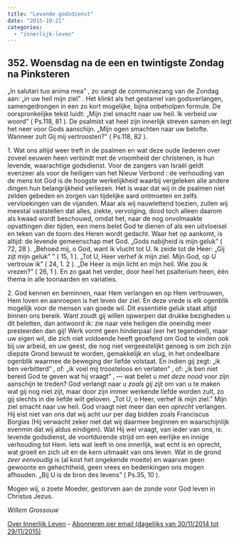 ```yaml
---
title: "Levende godsdienst"
date: "2015-10-21"
categories: 
  - "innerlijk-leven"
---
```


## 352\. Woensdag na de een en twintigste Zondag na Pinksteren

„In salutari tuo anima mea” , zo vangt de communiezang van de Zondag aan: „in uw heil mijn ziel” . Het klinkt als het gestamel van godsverlangen, samengedrongen in een zo kort mogelijke, bijna onbeholpen formule. De oorspronkelijke tekst luidt: „Mijn ziel smacht naar uw heil. Ik verbeid uw woord” ( Ps.118, 81 ). De psalmist vat heel zijn innerlijk streven samen en legt het neer voor Gods aanschijn. „Mijn ogen smachten naar uw belofte. Wanneer zult Gij mij vertroosten?” ( Ps.118, 82 ).

1\. Wat ons altijd weer treft in de psalmen en wat deze oude liederen over zoveel eeuwen heen verbindt met de vroomheid der christenen, is hun levende, waarachtige godsdienst. Voor de zangers van Israël geldt evenzeer als voor de heiligen van het Nieuw Verbond : de verhouding van de mens tot God is de hoogste werkelijkheid waarbij vergeleken alle andere dingen hun belangrijkheid verliezen. Het is waar dat wij in de psalmen niet zelden gebeden en zorgen van tijdelijke aard ontmoeten en zelfs vervloekingen van de vijanden. Maar als wij nauwlettend toezien, zullen wij meestal vaststellen dat alles, ziekte, vervolging, dood toch alleen daarom als kwaad wordt beschouwd, omdat het, naar de nog onvolmaakte opvattingen dier tijden, een mens belet God te dienen of als een uitvloeisel en teken van de toorn des Heren wordt gedacht. Waar het op aankomt, is altijd: de levende gemeenschap met God. „Gods nabijheid is mijn geluk” ( 72, 28 ). „Behoed mij, o God, want ik vlucht tot U. Ik zeide tot de Heer: „Gij zijt mijn geluk” ” ( 15, 1 ). „Tot U, Heer verhef ik mijn ziel. Mijn God, op U vertrouw ik” ( 24, 1. 2 ). „De Heer is mijn licht en mijn heil. Wie zou ik vrezen?” ( 26, 1 ). En zo gaat het verder, door heel het psalterium heen, één thema in alle toonaarden en variaties.

2\. God kennen en beminnen, naar Hem verlangen en op Hem vertrouwen, Hem loven en aanroepen is het leven der ziel. En deze vrede is elk ogenblik mogelijk voor de mensen van goede wil. Dit essentiële geluk staat altijd binnen ons bereik. Want zoudt gij willen opwerpen dat drukke bezigheden u dit beletten, dan antwoord ik: zie naar vele heiligen die oneindig meer presteerden dan gij! Werk vormt geen hinderpaal (eer het tegendeel), maar uw eigen wil, die zich niet voldoende heeft geoefend om God te vinden ook bij uw arbeid, en uw geest, die nog niet vergeestelijkt genoeg is om zich zijn diepste Grond bewust te worden, gemakkelijk en vlug, in het ondeelbare ogenblik waarmee de beweging der liefde volstaat. En indien gij zegt: „ik ben verbitterd” , of: „ik voel mij troosteloos en verlaten” , of: „ik ben niet bereid God te geven wat hij vraagt” , — wat belet u _met deze nood_ voor zijn aanschijn te treden? God verlangt naar u _zoals gij zijt_ om van u te maken wat gij nog niet zijt, maar door zijn immer werkende liefde worden zult, zo gij slechts in die liefde wilt geloven. „Tot U, o Heer, verhef ik mijn ziel.” Mijn ziel smacht naar uw heil. God vraagt niet meer dan een _oprecht_ verlangen. Hij eist niet van ons dat wij acht uur per dag bidden zoals Franciscus Borgias (Hij verwacht zeker niet dat wij daarmee beginnen en waarschijnlijk evenmin dat wij aldus eindigen). Wat Hij wel vraagt, van ieder van ons, is: levende godsdienst, de voortdurende strijd om een eerlijke en innige verhouding tot Hem. Iets wat leeft in ons innerlijk, wat echt is en oprecht, wat groeit en zich uit en de kern uitmaakt van ons leven. Wat in de grond _zeer eenvoudig_ is (al kost het ongekende moeite) en waarvan geen gewoonte en gehechtheid, geen vrees en bedenkingen ons mogen afhouden. „Bij U is de bron des levens” ( Ps.35, 10 ).

Mogen wij, o zoete Moeder, gestorven aan de zonde voor God leven in Christus Jezus.

_Willem Grossouw_

[Over Innerlijk Leven](/blog/een-jaar-lang-innerlijk-leven-op-geloven-leren/) - [Abonneren per email (dagelijks van 30/11/2014 tot 29/11/2015)](http://eepurl.com/9P3DT)
